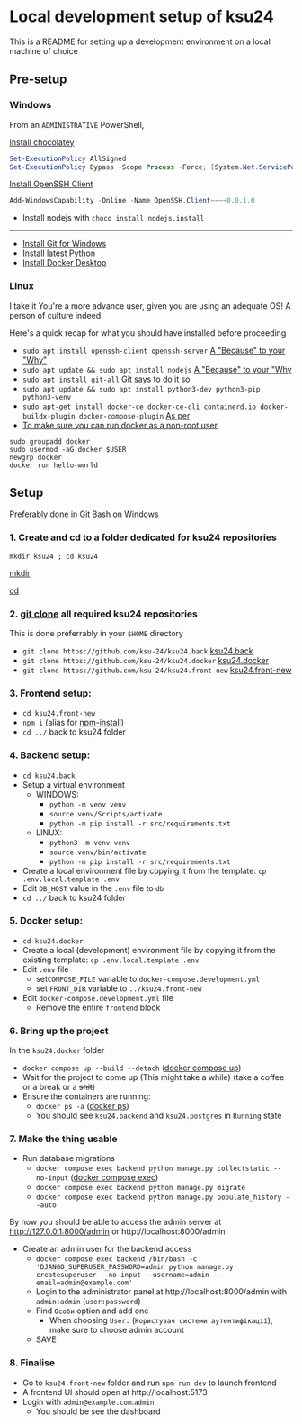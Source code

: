# Local development setup of ksu24

This is a README for setting up a development environment on a local machine of choice

## Pre-setup
### Windows

From an `ADMINISTRATIVE` PowerShell,
 
[Install chocolatey](https://chocolatey.org/install#individual)
```powershell
Set-ExecutionPolicy AllSigned
Set-ExecutionPolicy Bypass -Scope Process -Force; [System.Net.ServicePointManager]::SecurityProtocol = [System.Net.ServicePointManager]::SecurityProtocol -bor 3072; iex ((New-Object System.Net.WebClient).DownloadString('https://community.chocolatey.org/install.ps1'))
```
[Install OpenSSH Client](https://docs.sunfounder.com/projects/picar-x/en/latest/appendix/install_openssh_powershell.html)
```powershell
Add-WindowsCapability -Online -Name OpenSSH.Client~~~~0.0.1.0
```
* Install nodejs with `choco install nodejs.install`
---
* [Install Git for Windows](https://gitforwindows.org/)
* [Install latest Python](https://www.python.org/downloads/windows/)
* [Install Docker Desktop](https://docs.docker.com/desktop/setup/install/windows-install/)

### Linux

I take it You're a more advance user, given you are using an adequate OS! A person of culture indeed

Here's a quick recap for what you should have installed before proceeding

* `sudo apt install openssh-client openssh-server` [A "Because" to your "Why"](https://ubuntu.com/server/docs/openssh-server)
* `sudo apt update && sudo apt install nodejs` [A "Because" to your "Why](https://monovm.com/blog/install-npm-on-ubuntu/#Install-Node.js-and-npm-from-the-Ubuntu)
* `sudo apt install git-all` [Git says to do it so](https://git-scm.com/book/en/v2/Getting-Started-Installing-Git)
* `sudo apt update && sudo apt install python3-dev python3-pip python3-venv`
* `sudo apt-get install docker-ce docker-ce-cli containerd.io docker-buildx-plugin docker-compose-plugin` [As per](https://docs.docker.com/engine/install/ubuntu/)
* [To make sure you can run docker as a non-root user](https://docs.docker.com/engine/install/linux-postinstall/)
```shell
sudo groupadd docker
sudo usermod -aG docker $USER
newgrp docker
docker run hello-world
```

## Setup

Preferably done in Git Bash on Windows

### 1. Create and cd to a folder dedicated for ksu24 repositories

```shell
mkdir ksu24 ; cd ksu24
```
[mkdir](https://en.wikipedia.org/wiki/Mkdir)

[cd](https://en.wikipedia.org/wiki/Cd_(command))
### 2. [git clone] all required ksu24 repositories

This is done preferrably in your `$HOME` directory
  * `git clone https://github.com/ksu-24/ksu24.back` [ksu24.back]
  * `git clone https://github.com/ksu-24/ksu24.docker` [ksu24.docker]
  * `git clone https://github.com/ksu-24/ksu24.front-new` [ksu24.front-new]
### 3. Frontend setup:

  * `cd ksu24.front-new`
  * `npm i` (alias for [npm-install](https://docs.npmjs.com/cli/v8/commands/npm-install))
  * `cd ../` back to ksu24 folder
### 4. Backend setup:

  * `cd ksu24.back`
  * Setup a virtual environment
    * WINDOWS: 
      * `python -m venv venv`
      * `source venv/Scripts/activate`
      * `python -m pip install -r src/requirements.txt`
    * LINUX: 
      * `python3 -m venv venv`
      * `source venv/bin/activate`
      * `python -m pip install -r src/requirements.txt`
  * Create a local environment file by copying it from the template: `cp .env.local.template .env`
  * Edit `DB_HOST` value in the `.env` file to `db`
  * `cd ../` back to ksu24 folder
### 5. Docker setup:
  
  * `cd ksu24.docker`
  * Create a local (development) environment file by copying it from the existing template: `cp .env.local.template .env`
  * Edit `.env` file
    * set`COMPOSE_FILE` variable to `docker-compose.development.yml`
    * set `FRONT_DIR` variable to `../ksu24.front-new`
  * Edit `docker-compose.development.yml` file
    * Remove the entire `frontend` block
### 6. Bring up the project 

In the `ksu24.docker` folder
  * `docker compose up --build --detach` ([docker compose up])
  * Wait for the project to come up (This might take a while) (take a coffee or a break or a ~~shit~~)
  * Ensure the containers are running: 
    * `docker ps -a` ([docker ps])
    * You should see `ksu24.backend` and `ksu24.postgres` in `Running` state
### 7. Make the thing usable

  * Run database migrations
    * `docker compose exec backend python manage.py collectstatic --no-input` ([docker compose exec])
    * `docker compose exec backend python manage.py migrate`
    * `docker compose exec backend python manage.py populate_history --auto`

By now you should be able to access the admin server at http://127.0.0.1:8000/admin or http://localhost:8000/admin
  * Create an admin user for the backend access
    * `docker compose exec backend /bin/bash -c 'DJANGO_SUPERUSER_PASSWORD=admin python manage.py createsuperuser --no-input --username=admin --email=admin@example.com'`
    * Login to the administrator panel at http://localhost:8000/admin with `admin:admin` (`user:password`)
    * Find `Особи` option and add one
      * When choosing `User:` (`Користувач системи аутентифікації`), make sure to choose admin account
    * SAVE

### 8. Finalise

  * Go to `ksu24.front-new` folder and run `npm run dev` to launch frontend
  * A frontend UI should open at http://localhost:5173
  * Login with `admin@example.com`:`admin`
    * You should be see the dashboard
  

<!-- References -->

[ksu24.back]: https://github.com/ksu-24/ksu24.back
[ksu24.docker]: https://github.com/ksu-24/ksu24.docker
[ksu24.front-new]: https://github.com/ksu-24/ksu24.front-new
[git clone]: https://git-scm.com/docs/git-clone
[docker compose up]: https://docs.docker.com/reference/cli/docker/compose/up/
[docker compose exec]: https://docs.docker.com/reference/cli/docker/compose/exec
[docker ps]: https://docs.docker.com/reference/cli/docker/container/ls
